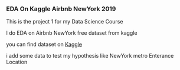 ### EDA On Kaggle Airbnb NewYork 2019
This is the project 1 for my Data Science Course

I do EDA on Airbnb NewYork free dataset from kaggle 

you can find dataset on [Kaggle](https://www.kaggle.com/dgomonov/new-york-city-airbnb-open-data)

i add some data to test my hypothesis like NewYork metro Enterance Location


